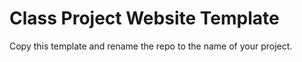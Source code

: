 # Class Project Website Template

Copy this template and rename the repo to the name of your project.

